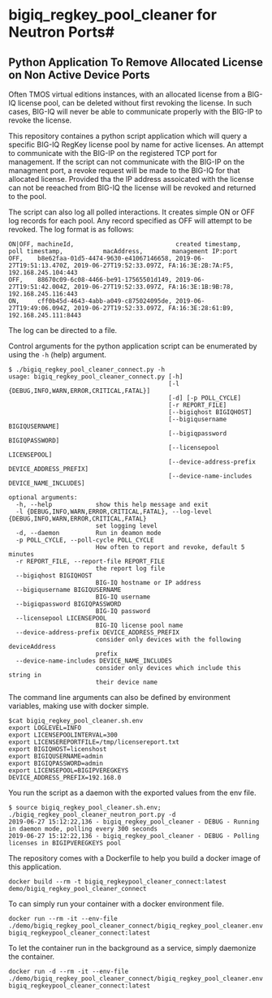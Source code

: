 
# bigiq_regkey_pool_cleaner for Neutron Ports#

## Python Application To Remove Allocated License on Non Active Device Ports ##

Often TMOS virtual editions instances, with an allocated license from a BIG-IQ license pool, can be deleted without first revoking the license. In such cases, BIG-IQ will never be able to communicate properly with the BIG-IP to revoke the license.

This repository containes a python script application which will query a specific BIG-IQ RegKey license pool by name for active licenses. An attempt to communicate with the BIG-IP on the registered TCP port for management. If the script can not communicate with the BIG-IP on the managment port, a revoke request will be made to the BIG-IQ for that allocated license. Provided tha the IP address assoicated with the license can not be reeached from BIG-IQ the license will be revoked and returned to the pool.

The script can also log all polled interactions. It creates simple ON or OFF log records for each pool. Any record specified as OFF will attempt to be revoked. The log format is as follows:

```
ON|OFF, machineId,                            created timestamp,        poll timestamp,           macAddress,        management IP:port
OFF,    b8e62faa-01d5-4474-9630-e41067146658, 2019-06-27T19:51:13.470Z, 2019-06-27T19:52:33.097Z, FA:16:3E:2B:7A:F5, 192.168.245.104:443
OFF,    88670c09-6c08-4466-be91-17565501d149, 2019-06-27T19:51:42.004Z, 2019-06-27T19:52:33.097Z, FA:16:3E:1B:9B:78, 192.168.245.116:443
ON,     cff0b45d-4643-4abb-a049-c875024095de, 2019-06-27T19:49:06.094Z, 2019-06-27T19:52:33.097Z, FA:16:3E:28:61:B9, 192.168.245.111:8443
```

The log can be directed to a file.

Control arguments for the python application script can be enumerated by using the `-h` (help) argument.

```
$ ./bigiq_regkey_pool_cleaner_connect.py -h
usage: bigiq_regkey_pool_cleaner_connect.py [-h]
                                            [-l {DEBUG,INFO,WARN,ERROR,CRITICAL,FATAL}]
                                            [-d] [-p POLL_CYCLE]
                                            [-r REPORT_FILE]
                                            [--bigiqhost BIGIQHOST]
                                            [--bigiqusername BIGIQUSERNAME]
                                            [--bigiqpassword BIGIQPASSWORD]
                                            [--licensepool LICENSEPOOL]
                                            [--device-address-prefix DEVICE_ADDRESS_PREFIX]
                                            [--device-name-includes DEVICE_NAME_INCLUDES]

optional arguments:
  -h, --help            show this help message and exit
  -l {DEBUG,INFO,WARN,ERROR,CRITICAL,FATAL}, --log-level {DEBUG,INFO,WARN,ERROR,CRITICAL,FATAL}
                        set logging level
  -d, --daemon          Run in deamon mode
  -p POLL_CYCLE, --poll-cycle POLL_CYCLE
                        How often to report and revoke, default 5 minutes
  -r REPORT_FILE, --report-file REPORT_FILE
                        the report log file
  --bigiqhost BIGIQHOST
                        BIG-IQ hostname or IP address
  --bigiqusername BIGIQUSERNAME
                        BIG-IQ username
  --bigiqpassword BIGIQPASSWORD
                        BIG-IQ password
  --licensepool LICENSEPOOL
                        BIG-IQ license pool name
  --device-address-prefix DEVICE_ADDRESS_PREFIX
                        consider only devices with the following deviceAddress
                        prefix
  --device-name-includes DEVICE_NAME_INCLUDES
                        consider only devices which include this string in
                        their device name
```

The command line arguments can also be defined by environment variables, making use with docker simple.

```
$cat bigiq_regkey_pool_cleaner.sh.env
export LOGLEVEL=INFO
export LICENSEPOOLINTERVAL=300
export LICENSEREPORTFILE=/tmp/licensereport.txt
export BIGIQHOST=licenshost
export BIGIQUSERNAME=admin
export BIGIQPASSWORD=admin
export LICENSEPOOL=BIGIPVEREGKEYS
DEVICE_ADDRESS_PREFIX=192.168.0
```

You run the script as a daemon with the exported values from the env file.

```
$ source bigiq_regkey_pool_cleaner.sh.env; ./bigiq_regkey_pool_cleaner_neutron_port.py -d
2019-06-27 15:12:22,136 - bigiq_regkey_pool_cleaner - DEBUG - Running in daemon mode, polling every 300 seconds
2019-06-27 15:12:22,136 - bigiq_regkey_pool_cleaner - DEBUG - Polling licenses in BIGIPVEREGKEYS pool
```

The repository comes with a Dockerfile to help you build a docker image of this application.

```
docker build --rm -t bigiq_regkeypool_cleaner_connect:latest demo/bigiq_regkey_pool_cleaner_connect
```

To can simply run your container with a docker environment file.

```
docker run --rm -it --env-file ./demo/bigiq_regkey_pool_cleaner_connect/bigiq_regkey_pool_cleaner.env bigiq_regkeypool_cleaner_connect:latest
```

To let the container run in the background as a service, simply daemonize the container.

```
docker run -d --rm -it --env-file ./demo/bigiq_regkey_pool_cleaner_connect/bigiq_regkey_pool_cleaner.env bigiq_regkeypool_cleaner_connect:latest
```
